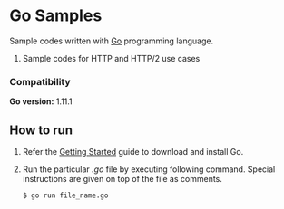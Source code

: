 # Go Samples

Sample codes written with [Go](https://golang.org/) programming language.
1. Sample codes for HTTP and HTTP/2 use cases

### Compatibility

**Go version:** 1.11.1

## How to run

1. Refer the [Getting Started](https://golang.org/doc/install) guide to download and install Go.

2. Run the particular *.go* file by executing following command. Special instructions are given on top of the file as comments.

    `$ go run file_name.go`